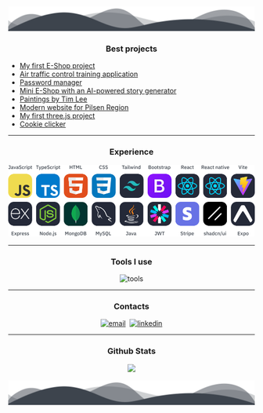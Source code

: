 <img width="100%" height="50" src="https://raw.githubusercontent.com/ondrejfilip1/ondrejfilip1/c8b6c8ea640654056c78e7e0bc150d0134f36381/waves_bottom.svg" />

<h3 align="center">Best projects</h3>

<ul>
<li><a href="https://github.com/ondrejfilip1/rocnikova-prace-e-shop">My first E-Shop project</a></li>
<li><a href="https://github.com/ondrejfilip1/otazky-rlp">Air traffic control training application</a></li>
<li><a href="https://github.com/ondrejfilip1/password-manager">Password manager</a></li>
<li><a href="https://github.com/ondrejfilip1/skupinovy-projekt-2025">Mini E-Shop with an AI-powered story generator</a></li>
<li><a href="https://www.paintingsbytimlee.co.uk">Paintings by Tim Lee</a></li>
<li><a href="https://www.github.com/ondrejfilip1/obec-stranka">Modern website for Pilsen Region</a></li>
<li><a href="https://ondrejfilip1.github.io/orbita-website">My first three.js project</a></li>
  <!--
<li><a href="https://ondrejfilip1.github.io/Moderni-stanka-SPSMB">School modern website project</a></li>
  !-->
<li><a href="https://ondrejfilip1.github.io/clicker/">Cookie clicker</a></li>
</ul>

---
<h3 align="center">Experience</h3>
<div align="center">
  
 <img alt="skills" src="https://raw.githubusercontent.com/ondrejfilip1/ondrejfilip1/579904e6112535226394eba12c36690570190149/experience.svg"/>

</div>

---
<h3 align="center">Tools I use</h3>
<div align="center">
  
 <img alt="tools" src="https://skillicons.dev/icons?i=vscode,github,git,postman,idea,figma,windows,linux,arch"/>

</div>

---
<h3 align="center">Contacts</h3>

<div align="center">
  
  <a href="mailto:ondrejfilipstranky@gmail.com"><img alt="email" src="https://skillicons.dev/icons?i=gmail"/></a>&nbsp;
  <a href="https://www.linkedin.com/in/ond%C5%99ej-filip-26518534b/"><img alt="linkedin" src="https://skillicons.dev/icons?i=linkedin"/></a>

</div>

---
<h3 align="center">Github Stats</h3>

<div align="center">

 <img src="https://gh-readme-profile.vercel.app/api?username=ondrejfilip1&hide=stars,prs,prs_merged,issues&hide_stroke=true&hide_border=true&bg_color=3d444d&title_color=ffffff&text_color=e4e2e2&icon_color=a2baf2&username_color=e4e2e2" /><br />

</div>

<img width="100%" height="50" src="https://raw.githubusercontent.com/ondrejfilip1/ondrejfilip1/d1fe914d9701736468ff278b1cdec40e3ad47d47/waves_bottom.svg" />
